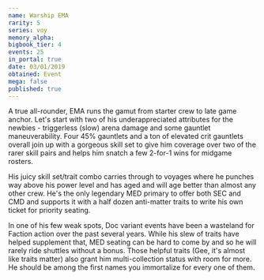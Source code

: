 ```yaml
---
name: Warship EMA
rarity: 5
series: voy
memory_alpha:
bigbook_tier: 4
events: 25
in_portal: true
date: 03/01/2019
obtained: Event
mega: false
published: true
---
```


A true all-rounder, EMA runs the gamut from starter crew to late game anchor. Let's start with two of his underappreciated attributes for the newbies - triggerless (slow) arena damage and some gauntlet maneuverability. Four 45% gauntlets and a ton of elevated crit gauntlets overall join up with a gorgeous skill set to give him coverage over two of the rarer skill pairs and helps him snatch a few 2-for-1 wins for midgame rosters.

His juicy skill set/trait combo carries through to voyages where he punches way above his power level and has aged and will age better than almost any other crew. He's the only legendary MED primary to offer both SEC and CMD and supports it with a half dozen anti-matter traits to write his own ticket for priority seating.

In one of his few weak spots, Doc variant events have been a wasteland for Faction action over the past several years. While his slew of traits have helped supplement that, MED seating can be hard to come by and so he will rarely ride shuttles without a bonus. Those helpful traits (Gee, it's almost like traits matter) also grant him multi-collection status with room for more. He should be among the first names you immortalize for every one of them.

